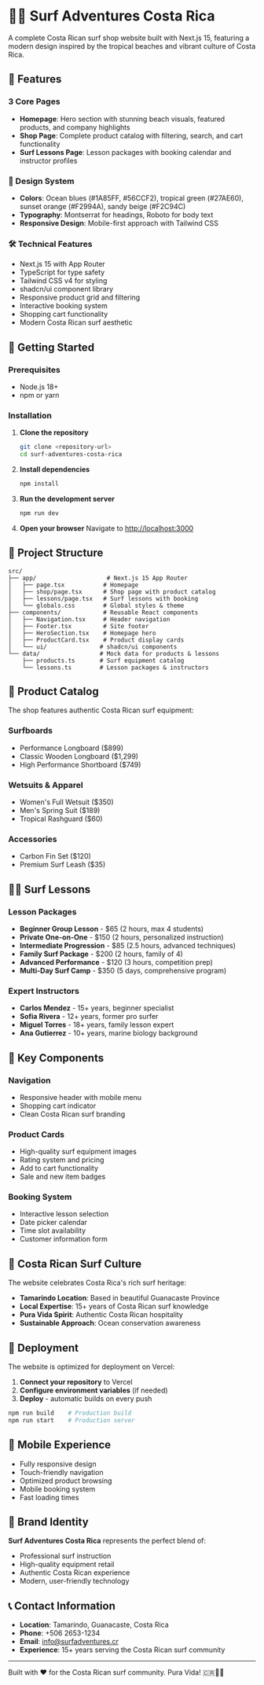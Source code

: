 # 🏄‍♂️ Surf Adventures Costa Rica

A complete Costa Rican surf shop website built with Next.js 15, featuring a modern design inspired by the tropical beaches and vibrant culture of Costa Rica.

## 🌊 Features

### 3 Core Pages
- **Homepage**: Hero section with stunning beach visuals, featured products, and company highlights
- **Shop Page**: Complete product catalog with filtering, search, and cart functionality
- **Surf Lessons Page**: Lesson packages with booking calendar and instructor profiles

### 🎨 Design System
- **Colors**: Ocean blues (#1A85FF, #56CCF2), tropical green (#27AE60), sunset orange (#F2994A), sandy beige (#F2C94C)
- **Typography**: Montserrat for headings, Roboto for body text
- **Responsive Design**: Mobile-first approach with Tailwind CSS

### 🛠️ Technical Features
- Next.js 15 with App Router
- TypeScript for type safety
- Tailwind CSS v4 for styling
- shadcn/ui component library
- Responsive product grid and filtering
- Interactive booking system
- Shopping cart functionality
- Modern Costa Rican surf aesthetic

## 🚀 Getting Started

### Prerequisites
- Node.js 18+ 
- npm or yarn

### Installation

1. **Clone the repository**
   ```bash
   git clone <repository-url>
   cd surf-adventures-costa-rica
   ```

2. **Install dependencies**
   ```bash
   npm install
   ```

3. **Run the development server**
   ```bash
   npm run dev
   ```

4. **Open your browser**
   Navigate to [http://localhost:3000](http://localhost:3000)

## 📁 Project Structure

```
src/
├── app/                    # Next.js 15 App Router
│   ├── page.tsx           # Homepage
│   ├── shop/page.tsx      # Shop page with product catalog
│   ├── lessons/page.tsx   # Surf lessons with booking
│   └── globals.css        # Global styles & theme
├── components/            # Reusable React components
│   ├── Navigation.tsx     # Header navigation
│   ├── Footer.tsx         # Site footer
│   ├── HeroSection.tsx    # Homepage hero
│   ├── ProductCard.tsx    # Product display cards
│   └── ui/               # shadcn/ui components
└── data/                 # Mock data for products & lessons
    ├── products.ts       # Surf equipment catalog
    └── lessons.ts        # Lesson packages & instructors
```

## 🛒 Product Catalog

The shop features authentic Costa Rican surf equipment:

### Surfboards
- Performance Longboard ($899)
- Classic Wooden Longboard ($1,299)
- High Performance Shortboard ($749)

### Wetsuits & Apparel
- Women's Full Wetsuit ($350)
- Men's Spring Suit ($189)
- Tropical Rashguard ($60)

### Accessories
- Carbon Fin Set ($120)
- Premium Surf Leash ($35)

## 🏄‍♂️ Surf Lessons

### Lesson Packages
- **Beginner Group Lesson** - $65 (2 hours, max 4 students)
- **Private One-on-One** - $150 (2 hours, personalized instruction)
- **Intermediate Progression** - $85 (2.5 hours, advanced techniques)
- **Family Surf Package** - $200 (2 hours, family of 4)
- **Advanced Performance** - $120 (3 hours, competition prep)
- **Multi-Day Surf Camp** - $350 (5 days, comprehensive program)

### Expert Instructors
- **Carlos Mendez** - 15+ years, beginner specialist
- **Sofia Rivera** - 12+ years, former pro surfer
- **Miguel Torres** - 18+ years, family lesson expert
- **Ana Gutierrez** - 10+ years, marine biology background

## 🎯 Key Components

### Navigation
- Responsive header with mobile menu
- Shopping cart indicator
- Clean Costa Rican surf branding

### Product Cards
- High-quality surf equipment images
- Rating system and pricing
- Add to cart functionality
- Sale and new item badges

### Booking System
- Interactive lesson selection
- Date picker calendar
- Time slot availability
- Customer information form

## 🌊 Costa Rican Surf Culture

The website celebrates Costa Rica's rich surf heritage:
- **Tamarindo Location**: Based in beautiful Guanacaste Province
- **Local Expertise**: 15+ years of Costa Rican surf knowledge  
- **Pura Vida Spirit**: Authentic Costa Rican hospitality
- **Sustainable Approach**: Ocean conservation awareness

## 🚀 Deployment

The website is optimized for deployment on Vercel:

1. **Connect your repository** to Vercel
2. **Configure environment variables** (if needed)
3. **Deploy** - automatic builds on every push

```bash
npm run build    # Production build
npm run start    # Production server
```

## 📱 Mobile Experience

- Fully responsive design
- Touch-friendly navigation
- Optimized product browsing
- Mobile booking system
- Fast loading times

## 🎨 Brand Identity

**Surf Adventures Costa Rica** represents the perfect blend of:
- Professional surf instruction
- High-quality equipment retail
- Authentic Costa Rican experience
- Modern, user-friendly technology

## 📞 Contact Information

- **Location**: Tamarindo, Guanacaste, Costa Rica
- **Phone**: +506 2653-1234
- **Email**: info@surfadventures.cr
- **Experience**: 15+ years serving the Costa Rican surf community

---

Built with ❤️ for the Costa Rican surf community. Pura Vida! 🇨🇷🏄‍♂️
